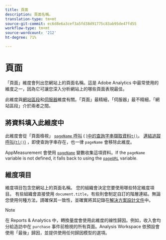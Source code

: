 ```yaml
---
title: 頁面
description: 頁面名稱。
translation-type: tm+mt
source-git-commit: ec6d8e6a3cef3a5fd38d91775c83ab95de47fd55
workflow-type: tm+mt
source-wordcount: '212'
ht-degree: 71%

---
```



# 頁面

「頁面」維度會列出您網站上的頁面名稱。這是 Adobe Analytics 中最常使用的維度之一，因為它可讓您深入分析網站上的哪些頁面表現最佳。

此維度與[網站區段](site-section.md)和[伺服器](server.md)維度有關。「頁面」最精細，「伺服器」最不精細，「網站區段」介於兩者之間。

## 將資料填入此維度中

此維度會從「頁面檢視」 [`pageName` 呼叫](/help/implement/validate/query-parameters.md) ( [)中的查詢字串擷取資料`t()`](/help/implement/vars/functions/t-method.md)。 [連結追蹤呼叫(`tl()`)](/help/implement/vars/functions/tl-method.md) ，即使查詢字串存在，也一律 `pageName` 會移除此維度。

AppMeasurement 會使用 [`pageName`](/help/implement/vars/page-vars/pagename.md) 變數收集這項資料。If the `pageName` variable is not defined, it falls back to using the [`pageURL`](/help/implement/vars/page-vars/pageurl.md) variable.

## 維度項目

維度項目包含您網站上的頁面名稱。 您的組織會決定您要使用哪些特定維度項目。 有些組織會直接使用 `document.title`，有些則會制定自訂的階層連結。無論您使用何種方法，請確保其一致性，並確實將其記錄在[解決方案設計文件](/help/implement/prepare/solution-design.md)中。

>[!NOTE]
>
>在 Reports &amp; Analytics 中，轉換量度會使用此維度的線性歸因。例如，收入會均分給造訪中在 `purchase` 事件前檢視的所有頁面。Analysis Workspace 依預設會使用「最後」歸因，並提供使用任何歸因模型的選項。
